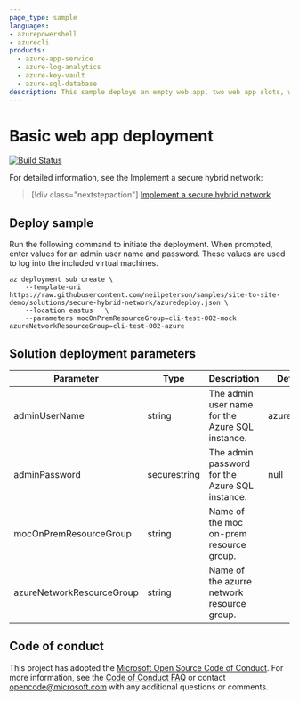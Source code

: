 ```yaml
---
page_type: sample
languages:
- azurepowershell
- azurecli
products:
  - azure-app-service
  - azure-log-analytics
  - azure-key-vault
  - azure-sql-database
description: This sample deploys an empty web app, two web app slots, web app metric alerts, and autoscale rules. A SQL database is also deployed, the connection string stored in Azure Key Vault, and configured on the web application. 
---
```


# Basic web app deployment

[![Build Status](https://nepeters-devops.visualstudio.com/arm-template-validation-pipelines/_apis/build/status/basic-web-app?branchName=master)](https://nepeters-devops.visualstudio.com/arm-template-validation-pipelines/_build/latest?definitionId=131&branchName=master)

For detailed information, see the Implement a secure hybrid network:

> [!div class="nextstepaction"]
> [Implement a secure hybrid network](https://docs.microsoft.com/azure/architecture/reference-architectures/dmz/secure-vnet-dmz)

## Deploy sample

Run the following command to initiate the deployment. When prompted, enter values for an admin user name and password. These values are used to log into the included virtual machines.

```azurecli-interactive
az deployment sub create \
    --template-uri https://raw.githubusercontent.com/neilpeterson/samples/site-to-site-demo/solutions/secure-hybrid-network/azuredeploy.json \
    --location eastus   \
    --parameters mocOnPremResourceGroup=cli-test-002-mock azureNetworkResourceGroup=cli-test-002-azure
```

## Solution deployment parameters

| Parameter | Type | Description | Default |
|---|---|---|--|
| adminUserName | string | The admin user name for the Azure SQL instance. | azureadmin |
| adminPassword | securestring | The admin password for the Azure SQL instance. | null |
| mocOnPremResourceGroup | string | Name of the moc on-prem resource group. | |
| azureNetworkResourceGroup | string | Name of the azurre network resource group. | |

## Code of conduct

This project has adopted the [Microsoft Open Source Code of Conduct](https://opensource.microsoft.com/codeofconduct/). For more information, see the [Code of Conduct FAQ](https://opensource.microsoft.com/codeofconduct/faq/) or contact [opencode@microsoft.com](mailto:opencode@microsoft.com) with any additional questions or comments.
